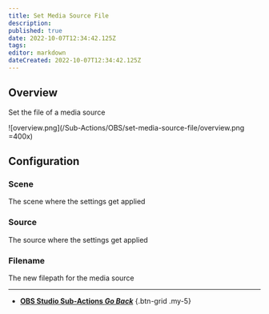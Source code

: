 ```yaml
---
title: Set Media Source File
description: 
published: true
date: 2022-10-07T12:34:42.125Z
tags: 
editor: markdown
dateCreated: 2022-10-07T12:34:42.125Z
---
```


## Overview
Set the file of a media source

![overview.png](/Sub-Actions/OBS/set-media-source-file/overview.png =400x)

## Configuration
### Scene
The scene where the settings get applied

### Source
The source where the settings get applied

### Filename
The new filepath for the media source

---

- [<i class="mdi mdi-chevron-left"></i> **OBS Studio Sub-Actions *Go Back***](/en/Sub-Actions/OBS)
{.btn-grid .my-5}